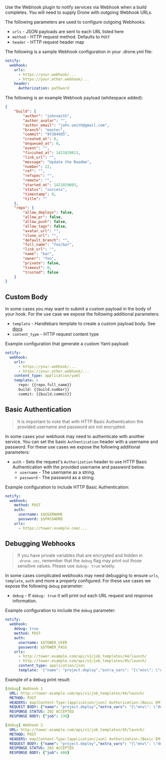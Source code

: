 Use the Webhook plugin to notify services via Webhook when a build completes.
You will need to supply Drone with outgoing Webhook URLs.

The following parameters are used to configure outgoing Webhooks:

* `urls` - JSON payloads are sent to each URL listed here
* `method` - HTTP request method. Defaults to `POST`
* `header` - HTTP request header map

The following is a sample Webhook configuration in your .drone.yml file:

```yaml
notify:
  webhook:
    urls:
      - https://your.webhook/...
      - https://your.other.webhook/...
    header:
      Authorization: pa55word
```

The following is an example Webhook payload (whitespace added):

```json
{
    "build": {
        "author": "johnsmith",
        "author_avatar": "",
        "author_email": "john.smith@gmail.com",
        "branch": "master",
        "commit": "9f2849d5",
        "created_at": 0,
        "enqueued_at": 0,
        "event": "",
        "finished_at": 1421029813,
        "link_url": "",
        "message": "Update the Readme",
        "number": 22,
        "ref": "",
        "refspec": "",
        "remote": "",
        "started_at": 1421029603,
        "status": "success",
        "timestamp": 0,
        "title": ""
    },
    "repo": {
        "allow_deploys": false,
        "allow_pr": false,
        "allow_push": false,
        "allow_tags": false,
        "avatar_url": "",
        "clone_url": "",
        "default_branch": "",
        "full_name": "foo/bar",
        "link_url": "",
        "name": "bar",
        "owner": "foo",
        "private": false,
        "timeout": 0,
        "trusted": false
    }
}
```

## Custom Body

In some cases you may want to submit a custom payload in the body of your hook. For the use case we expose the following additional parameters:

* `template` - Handlebars template to create a custom payload body. See [docs](http://handlebarsjs.com/)
* `content_type` - HTTP request content type

Example configuration that generate a custom Yaml payload:

```yaml
notify:
  webhook:
    urls:
      - https://your.webhook/...
      - https://your.other.webhook/...
    content_type: application/yaml
    template: >
      repo: {{repo.full_name}}
      build: {{build.number}}
      commit: {{build.commit}}
```

## Basic Authentication

>It is important to note that with HTTP Basic Authentication the provided username and password are not encrypted.

In some cases your webhook may need to authenticate with another service.  You can set the basic `Authentication` header with a username and password.  For these use cases we expose the following additional parameters:

* `auth` - Sets the request's `Authorization` header to use HTTP Basic Authentication with the provided username and password below.
  * `username` - The username as a string.
  * `password` - The password as a string.

Example configuration to include HTTP Basic Authentication:

```yaml
notify:
  webhook:
    method: POST
    auth:
      username: $$USERNAME
      password: $$PASSWORD
    urls:
      - https://tower.example.com/...
```

## Debugging Webhooks

>If you have private variables that are encrypted and hidden in `.drone.sec`, remember that the `debug` flag may print out those sensitive values.  Please use `dubug: true` wisely.

In some cases complicated webhooks may need debugging to ensure `urls`, `template`, `auth` and more a properly configured. For these use cases we expose the following `debug` parameter:

* `debug` - If `debug: true` it will print out each URL request and response information.

Example configuration to include the `debug` parameter:

```yaml
notify:
  webhook:
    debug: true
    method: POST
    auth:
      username: $$TOWER_USER
      password: $$TOWER_PASS
    urls:
      - http://tower.example.com/api/v1/job_templates/44/launch/
      - http://tower.example.com/api/v1/job_templates/45/launch/
      content_type: application/json
      template: '{"name": "project.deploy","extra_vars": "{\"env\": \"dev\",\"git_branch\": \"{{ build.branch }}\",\"hipchat_token\": \"$$HIPCHAT_TOKEN\"}"}'
```

Example of a debug print result:

```yaml
[debug] Webhook 1
  URL: http://tower.example.com/api/v1/job_templates/44/launch/
  METHOD: POST
  HEADERS: map[Content-Type:[application/json] Authorization:[Basic EMfNB3fakB8EMfNB3fakB8==]]
  REQUEST BODY: {"name": "project.deploy","extra_vars": "{\"env\": \"dev\",\"git_branch\": \"develop\",\"hipchat_token\": \"h1pchatT0k3n\"}"}
  RESPONSE STATUS: 202 ACCEPTED
  RESPONSE BODY: {"job": 236}

[debug] Webhook 2
  URL: http://tower.example.com/api/v1/job_templates/45/launch/
  METHOD: POST
  HEADERS: map[Content-Type:[application/json] Authorization:[Basic EMfNB3fakB8EMfNB3fakB8==]]
  REQUEST BODY: {"name": "project.deploy","extra_vars": "{\"env\": \"dev\",\"git_branch\": \"develop\",\"hipchat_token\": \"h1pchatT0k3n\"}"}
  RESPONSE STATUS: 202 ACCEPTED
  RESPONSE BODY: {"job": 406}
```
